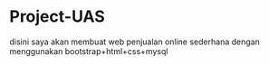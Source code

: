 # Project-UAS
disini saya akan membuat web penjualan online sederhana dengan menggunakan bootstrap+html+css+mysql
